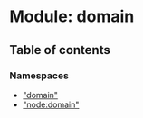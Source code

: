 # Module: domain

## Table of contents

### Namespaces

- [&quot;domain&quot;](domain._domain_.md)
- [&quot;node:domain&quot;](domain._node_domain_.md)
